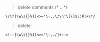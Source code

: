 > delete comments /* .. */
```
\/\*[\w\s{}%()<>="\-,.\/\n'\[\]$;:#]+\*/
```
> delete <!-- ... -->
```
<!--[\w\s{}%()<>="\-,./]+-->
```
